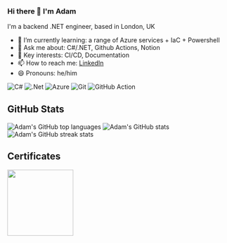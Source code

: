 ### Hi there 👋 I'm Adam
I'm a backend .NET engineer, based in London, UK <img src="https://cdn-icons-png.flaticon.com/512/323/323329.png" width="13"/>
- 🌱 I’m currently learning: a range of Azure services + IaC + Powershell
- 💬 Ask me about: C#/.NET, Github Actions, Notion
- 🔑 Key interests: CI/CD, Documentation
- 📫 How to reach me: [LinkedIn](https://www.linkedin.com/in/adam-friswell/)
- 😄 Pronouns: he/him

![C#](https://img.shields.io/badge/c%23-%23239120.svg?style=for-the-badge&logo=c-sharp&logoColor=white)
![.Net](https://img.shields.io/badge/.NET-5C2D91?style=for-the-badge&logo=.net&logoColor=white)
![Azure](https://img.shields.io/badge/azure-%230072C6.svg?style=for-the-badge&logo=microsoftazure&logoColor=white)
![Git](https://img.shields.io/badge/git-%23F05033.svg?style=for-the-badge&logo=git&logoColor=white)
![GitHub Action](https://img.shields.io/badge/githubactions-%234486fc.svg?style=for-the-badge&logo=githubactions&logoColor=white)

## GitHub Stats
<a>
  <img align="center" src="https://github-readme-stats.vercel.app/api/top-langs/?username=adamfriswell&show_icons=true&count_private=true&langs_count=3&theme=codeSTACKr&bg_color=151515" alt="Adam's GitHub top languages" />
  <img align="center" src="https://github-readme-stats.vercel.app/api?username=adamfriswell&show_icons=true&count_private=true&theme=codeSTACKr&bg_color=151515" alt="Adam's GitHub stats" />
</a>
<a>
  <img align="center" src="https://github-readme-streak-stats.herokuapp.com?user=adamfriswell&theme=dark&date_format=n%2Fj%5B%2FY%5D&fire=EB5454&currStreakLabel=e56537&ring=e56537" alt="Adam's GitHub streak stats" />
</a>

## Certificates
<a href="https://learn.microsoft.com/en-us/users/adamfriswell-7044/credentials/c14dcebeeb8d606">
  <img src="https://images.credly.com/size/680x680/images/be8fcaeb-c769-4858-b567-ffaaa73ce8cf/image.png" width="150">
</a>
